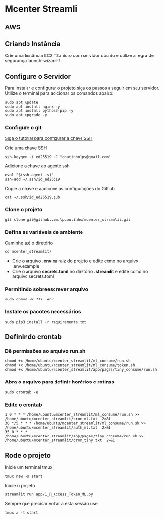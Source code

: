 # Mcenter Streamli

## AWS
## Criando Instância
Crie uma Instância EC2 T2.micro com servidor ubuntu e utilize a regra de segurança launch-wizard-1.

## Configure o Servidor
Para instalar e configurar o projeto siga os passos a seguir em seu servidor. Utilize o terminal para adicionar os comandos abaixo:

```
sudo apt update
sudo apt install nginx -y
sudo apt install python3-pip -y
sudo apt upgrade -y
```

### Configure o git
[Siga o tutorial para configurar a chave SSH](https://docs.github.com/en/authentication/connecting-to-github-with-ssh/generating-a-new-ssh-key-and-adding-it-to-the-ssh-agent)

Crie uma chave SSH
```
ssh-keygen -t ed25519 -C "coutinholps@gmail.com"
```

Adicione a chave ao agente ssh
```
eval "$(ssh-agent -s)"
ssh-add ~/.ssh/id_ed25519
```

Copie a chave e aadicone as configurações do Github
```
cat ~/.ssh/id_ed25519.pub
```

### Clone o projeto
```
git clone git@github.com:lpcoutinho/mcenter_streamlit.git
```

### Defina as variáveis de ambiente
Caminhe até o diretório
```
cd mcenter_streamlit/
```

- Crie o arquivo **.env** na raiz do projeto e edite como no arquivo .env.example
- Crie o arquivo **secrets.toml** no diretório **.streamlit** e edite como no arquivo secrets.toml

### Permitindo sobreescrever arquivo
```
sudo chmod -R 777 .env
```

### Instale os pacotes necessários
```
sudo pip3 install -r requirements.txt
```


## Definindo crontab
### Dê permissões ao arquivo run.sh
```
chmod +x /home/ubuntu/mcenter_streamlit/ml_consume/run.sh
chmod +x /home/ubuntu/mcenter_streamlit/ml_consume/token.sh
chmod +x /home/ubuntu/mcenter_streamlit/app/pages/tiny_consume/run.sh
```

### Abra o arquivo para definir horários e rotinas
```
sudo crontab -e
```

### Edite o crontab
```
1 0 * * * /home/ubuntu/mcenter_streamlit/ml_consume/run.sh >> /home/ubuntu/mcenter_streamlit/cron_ml.txt  2>&1
30 */5 * * * /home/ubuntu/mcenter_streamlit/ml_consume/run.sh >> /home/ubuntu/mcenter_streamlit/auth_ml.txt  2>&1
35 0 * * * /home/ubuntu/mcenter_streamlit/app/pages/tiny_consume/run.sh >> /home/ubuntu/mcenter_streamlit/cron_tiny.txt  2>&1
```

## Rode o projeto
Inicie um terminal tmux
```
tmux new -s start
```

Inicie o projeto
```
streamlit run app/1_🔑_Access_Token_ML.py 
```

Sempre que precisar voltar a esta sessão use
```
tmux a -t start
```
